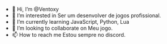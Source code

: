 - 👋 Hi, I’m @Ventoxy
- 👀 I’m interested in  Ser um desenvolver de jogos profissional.
- 🌱 I’m currently learning  JavaScript, Python, Lua
- 💞️ I’m looking to collaborate on  Meu jogo.
- 📫 How to reach me  Estou sempre no discord.

<!---
Ventoxy/Ventoxy is a ✨ special ✨ repository because its `README.md` (this file) appears on your GitHub profile.
You can click the Preview link to take a look at your changes.
--->
